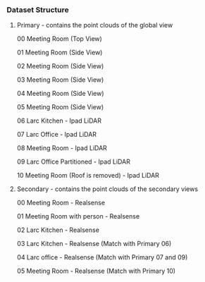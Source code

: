 ### Dataset Structure

1. Primary - contains the point clouds of the global view
   
   00 Meeting Room (Top View)
   
   01 Meeting Room (Side View)
   
   02 Meeting Room (Side View)
   
   03 Meeting Room (Side View)
   
   04 Meeting Room (Side View)
   
   05 Meeting Room (Side View)
    
   06 Larc Kitchen - Ipad LiDAR

   07 Larc Office - Ipad LiDAR

   08 Meeting Room - Ipad LiDAR

   09 Larc Office Partitioned - Ipad LiDAR

   10 Meeting Room (Roof is removed) - Ipad LiDAR
   

2. Secondary - contains the point clouds of the secondary views

   00 Meeting Room - Realsense
   
   01 Meeting Room with person - Realsense

   02 Larc Kitchen - Realsense

   03 Larc Kitchen - Realsense (Match with Primary 06)

   04 Larc office - Realsense (Match with Primary 07 and 09)

   05 Meeting Room - Realsense (Match with Primary 10)